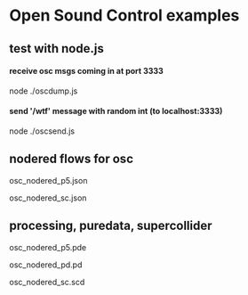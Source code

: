 # Open Sound Control examples

## test with node.js

#### receive osc msgs coming in at port 3333
node ./oscdump.js

#### send '/wtf' message with random int (to localhost:3333)
node ./oscsend.js

## nodered flows for osc
osc_nodered_p5.json

osc_nodered_sc.json 



## processing, puredata, supercollider

osc_nodered_p5.pde  

osc_nodered_pd.pd   

osc_nodered_sc.scd

